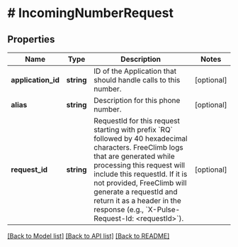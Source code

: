 # # IncomingNumberRequest

## Properties

Name | Type | Description | Notes
------------ | ------------- | ------------- | -------------
**application_id** | **string** | ID of the Application that should handle calls to this number. | [optional] 
**alias** | **string** | Description for this phone number. | [optional] 
**request_id** | **string** | RequestId for this request starting with prefix &#x60;RQ&#x60; followed by 40 hexadecimal characters. FreeClimb logs that are generated while processing this request will include this requestId. If it is not provided, FreeClimb will generate a requestId and return it as a header in the response (e.g., &#x60;X-Pulse-Request-Id: &lt;requestId&gt;&#x60;). | [optional] 

[[Back to Model list]](../../README.md#documentation-for-models) [[Back to API list]](../../README.md#documentation-for-api-endpoints) [[Back to README]](../../README.md)


